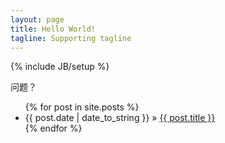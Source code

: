 ```yaml
---
layout: page
title: Hello World!
tagline: Supporting tagline
---
```

{% include JB/setup %}

问题？ 


<ul class="posts">
  {% for post in site.posts %}
    <li><span>{{ post.date | date_to_string }}</span> &raquo; <a href="{{ BASE_PATH }}{{ post.url }}">{{ post.title }}</a></li>
  {% endfor %}
</ul>

